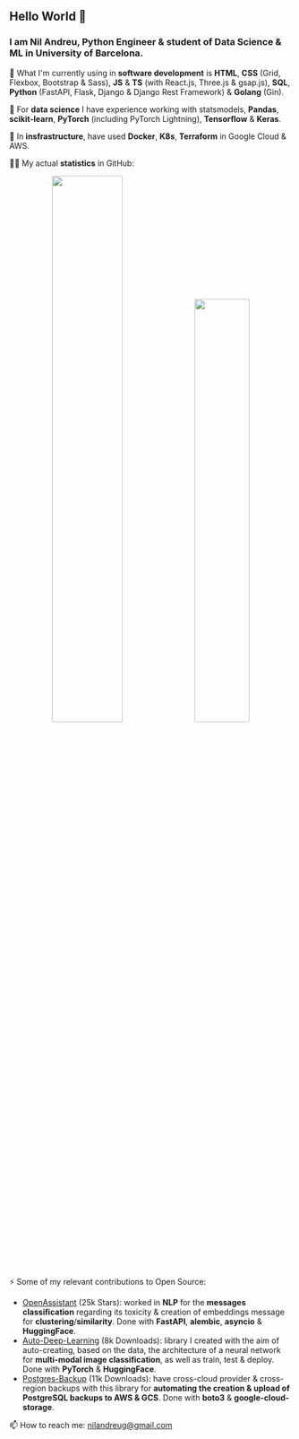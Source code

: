 ## Hello World 👋

### I am Nil Andreu, Python Engineer & student of Data Science & ML in University of Barcelona.

🔭 What I'm currently using in **software development** is **HTML**, **CSS** (Grid, Flexbox, Bootstrap & Sass), **JS** & **TS** (with React.js, Three.js & gsap.js), **SQL**, **Python** (FastAPI, Flask, Django & Django Rest Framework) & **Golang** (Gin).

👯 For **data science** I have experience working with statsmodels, **Pandas**, **scikit-learn**, **PyTorch** (including PyTorch Lightning), **Tensorflow** & **Keras**.

🌱 In **insfrastructure**, have used **Docker**, **K8s**, **Terraform** in Google Cloud & AWS.

👨‍💻 My actual **statistics** in GitHub:

<p align="center">
<img width="50%"  src="https://github-readme-stats.vercel.app/api?username=nil-andreu&count_private=true&show_icons=true&include_all_commits=false&hide_border=true&hide_title=true" />
<img width="44%"  src="https://github-readme-streak-stats.herokuapp.com/?user=nil-andreu&hide_border=true" />
</p>


⚡ Some of my relevant contributions to Open Source:

- [OpenAssistant](https://github.com/LAION-AI/Open-Assistant) (25k Stars): worked in **NLP** for the **messages classification** regarding its toxicity & creation of embeddings message for **clustering**/**similarity**. Done with **FastAPI**, **alembic**, **asyncio** & **HuggingFace**.
- [Auto-Deep-Learning](https://github.com/Nil-Andreu/auto-deep-learning) (8k Downloads): library I created with the aim of auto-creating, based on the data, the architecture of a neural network for **multi-modal image classification**, as well as train, test & deploy. Done with **PyTorch** & **HuggingFace**.
- [Postgres-Backup](https://github.com/Nil-Andreu/postgres-backup) (11k Downloads): have cross-cloud provider & cross-region backups with this library for **automating the creation & upload of PostgreSQL backups to AWS & GCS**. Done with **boto3** & **google-cloud-storage**.



📫 How to reach me: nilandreug@gmail.com

